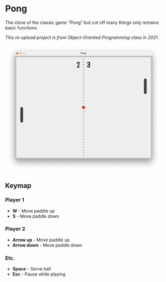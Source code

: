 # Pong
The clone of the classic game "Pong" but cut off many things only remains basic functions.  

*This re-upload project is from Object-Oriented Programming class in 2021.*

![image](img.png "Screenshot")

## Keymap

### Player 1

- **W** - Move paddle up
- **S** - Move paddle down

### Player 2

- **Arrow up** - Move paddle up
- **Arrow down** - Move paddle down

### Etc.

- **Space** - Serve ball
- **Esc** - Pause while playing
